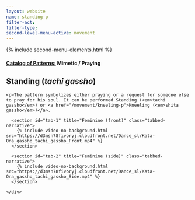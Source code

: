 ```yaml
---
layout: website
name: standing-p
filter-act:
filter-type:
second-level-menu-active: movement
---
```

{% include second-menu-elements.html %}

<main class="page-content">
  <div class="text-container">
    <h4><a href="/movement/">Catalog of Patterns:</a> Mimetic / Praying</h4>
    <h2>Standing (<em>tachi gassho</em>)</h2>

    <p>The pattern symbolizes either praying or a request for someone else to pray for his soul. It can be performed Standing (<em>tachi gassho</em>) or <a href="/movement/kneeling-p">Kneeling (<em>shita gassho</em>)</a>.
</p>
</div>

<div class="tabs-container">
  <div class="tabs-container__links">
    <div class="wrapper">
      <div id="tabs"></div>
    </div>
  </div>
  <div class="tabs-container__content">
    <div class="wrapper">

      <section id="tab-1" title="Feminine (front)" class="tabbed-narrative">
        {% include video-no-background.html src="https://d3msn78fivoryj.cloudfront.net/Dance_sl/Kata-Ona_gassho_tachi_gassho_Front.mp4" %}
      </section>

      <section id="tab-2" title="Feminine (side)" class="tabbed-narrative">
        {% include video-no-background.html src="https://d3msn78fivoryj.cloudfront.net/Dance_sl/Kata-Ona_gassho_tachi_gassho_Side.mp4" %}
      </section>

    </div>
  </div>
</div>
</main>
